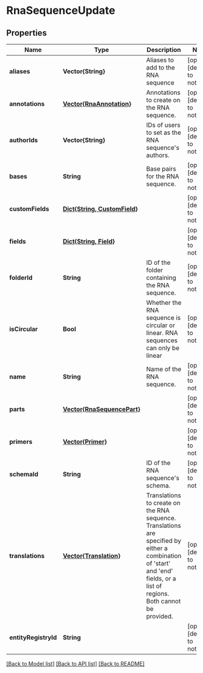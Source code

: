 # RnaSequenceUpdate


## Properties
Name | Type | Description | Notes
------------ | ------------- | ------------- | -------------
**aliases** | **Vector{String}** | Aliases to add to the RNA sequence | [optional] [default to nothing]
**annotations** | [**Vector{RnaAnnotation}**](RnaAnnotation.md) | Annotations to create on the RNA sequence.  | [optional] [default to nothing]
**authorIds** | **Vector{String}** | IDs of users to set as the RNA sequence&#39;s authors. | [optional] [default to nothing]
**bases** | **String** | Base pairs for the RNA sequence.  | [optional] [default to nothing]
**customFields** | [**Dict{String, CustomField}**](CustomField.md) |  | [optional] [default to nothing]
**fields** | [**Dict{String, Field}**](Field.md) |  | [optional] [default to nothing]
**folderId** | **String** | ID of the folder containing the RNA sequence.  | [optional] [default to nothing]
**isCircular** | **Bool** | Whether the RNA sequence is circular or linear. RNA sequences can only be linear  | [optional] [default to nothing]
**name** | **String** | Name of the RNA sequence.  | [optional] [default to nothing]
**parts** | [**Vector{RnaSequencePart}**](RnaSequencePart.md) |  | [optional] [default to nothing]
**primers** | [**Vector{Primer}**](Primer.md) |  | [optional] [default to nothing]
**schemaId** | **String** | ID of the RNA sequence&#39;s schema.  | [optional] [default to nothing]
**translations** | [**Vector{Translation}**](Translation.md) | Translations to create on the RNA sequence. Translations are specified by either a combination of &#39;start&#39; and &#39;end&#39; fields, or a list of regions. Both cannot be provided.  | [optional] [default to nothing]
**entityRegistryId** | **String** |  | [optional] [default to nothing]


[[Back to Model list]](../README.md#models) [[Back to API list]](../README.md#api-endpoints) [[Back to README]](../README.md)


